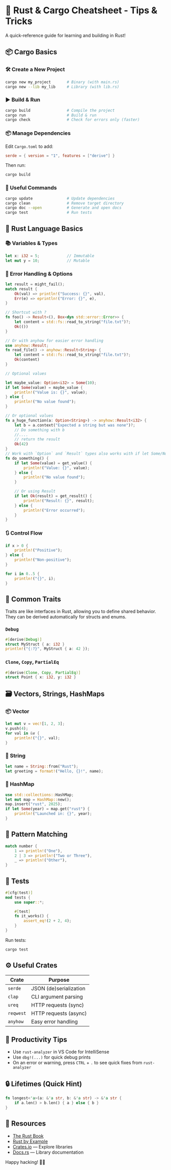 # 🦀 Rust & Cargo Cheatsheet - Tips & Tricks

A quick-reference guide for learning and building in Rust!

## 📦 Cargo Basics

### 🛠 Create a New Project

```bash
cargo new my_project       # Binary (with main.rs)
cargo new --lib my_lib     # Library (with lib.rs)
```

### ▶️ Build & Run

```bash
cargo build                # Compile the project
cargo run                  # Build & run
cargo check                # Check for errors only (faster)
```

### 📦 Manage Dependencies

Edit `Cargo.toml` to add:

```toml
serde = { version = "1", features = ["derive"] }
```

Then run:

```bash
cargo build
```

### 📄 Useful Commands

```bash
cargo update               # Update dependencies
cargo clean                # Remove target directory
cargo doc --open           # Generate and open docs
cargo test                 # Run tests
```

## 🦀 Rust Language Basics

### 📚 Variables & Types

```rust
let x: i32 = 5;            // Immutable
let mut y = 10;            // Mutable
```

### 🚧 Error Handling & Options

```rust
let result = might_fail();
match result {
    Ok(val) => println!("Success: {}", val),
    Err(e) => eprintln!("Error: {}", e),
}

// Shortcut with ?
fn foo() -> Result<(), Box<dyn std::error::Error>> {
    let content = std::fs::read_to_string("file.txt")?;
    Ok(())
}

// Or with anyhow for easier error handling
use anyhow::Result;
fn read_file() -> anyhow::Result<String> {
    let content = std::fs::read_to_string("file.txt")?;
    Ok(content)
}

// Optional values

let maybe_value: Option<i32> = Some(10);
if let Some(value) = maybe_value {
    println!("Value is: {}", value);
} else {
    println!("No value found");
}

// Or optional values
fn a_huge_function(a: Option<String>) -> anyhow::Result<i32> {
    let b = a.context("Expected a string but was none")?;
    // Do something with b
    //....
    // return the result
    Ok(42)
}
// Work with `Option` and `Result` types also works with if let Some/None or Ok/Err patterns
fn do_something() {
    if let Some(value) = get_value() {
        println!("Value: {}", value);
    } else {
        println!("No value found");
    }

    // Or using Result
    if let Ok(result) = get_result() {
        println!("Result: {}", result);
    } else {
        println!("Error occurred");
    }
}
```

### 🔃 Control Flow

```rust
if x > 0 {
    println!("Positive");
} else {
    println!("Non-positive");
}

for i in 0..5 {
    println!("{}", i);
}
```

## 🧰 Common Traits

Traits are like interfaces in Rust, allowing you to define shared behavior.
They can be derived automatically for structs and enums.

### `Debug`

```rust
#[derive(Debug)]
struct MyStruct { a: i32 }
println!("{:?}", MyStruct { a: 42 });
```

### `Clone`, `Copy`, `PartialEq`

```rust
#[derive(Clone, Copy, PartialEq)]
struct Point { x: i32, y: i32 }
```

## 🗃️ Vectors, Strings, HashMaps

### 📦 Vector

```rust
let mut v = vec![1, 2, 3];
v.push(4);
for val in &v {
    println!("{}", val);
}
```

### 🔡 String

```rust
let name = String::from("Rust");
let greeting = format!("Hello, {}!", name);
```

### 🔑 HashMap

```rust
use std::collections::HashMap;
let mut map = HashMap::new();
map.insert("rust", 2025);
if let Some(year) = map.get("rust") {
    println!("Launched in: {}", year);
}
```

## 🔄 Pattern Matching

```rust
match number {
    1 => println!("One"),
    2 | 3 => println!("Two or Three"),
    _ => println!("Other"),
}
```

## 🧪 Tests

```rust
#[cfg(test)]
mod tests {
    use super::*;

    #[test]
    fn it_works() {
        assert_eq!(2 + 2, 4);
    }
}
```

Run tests:

```bash
cargo test
```

## ⚙️ Useful Crates

| Crate     | Purpose                |
| --------- | ---------------------- |
| `serde`   | JSON (de)serialization |
| `clap`    | CLI argument parsing   |
| `ureq`    | HTTP requests (sync)   |
| `reqwest` | HTTP requests (async)  |
| `anyhow`  | Easy error handling    |

## 🚀 Productivity Tips

- Use `rust-analyzer` in VS Code for IntelliSense
- Use `dbg!(...)` for quick debug prints
- On an error or warning, press `CTRL` + `.` to see quick fixes from `rust-analyzer`

## 🔒 Lifetimes (Quick Hint)

```rust
fn longest<'a>(a: &'a str, b: &'a str) -> &'a str {
    if a.len() > b.len() { a } else { b }
}
```

## 📎 Resources

- [The Rust Book](https://doc.rust-lang.org/book/)
- [Rust by Example](https://doc.rust-lang.org/rust-by-example/)
- [Crates.io](https://crates.io/) — Explore libraries
- [Docs.rs](https://docs.rs/) — Library documentation

Happy hacking! 🦀✨
